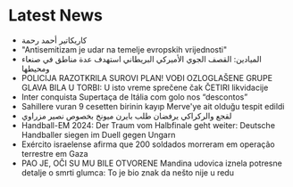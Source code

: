 # Latest News
-  كاريكاتير أحمد رحمة
-  "Antisemitizam je udar na temelje evropskih vrijednosti"
-  الميادين: القصف الجوي الأميركي البريطاني استهدف عدة مناطق في صنعاء ومحيطها
-  POLICIJA RAZOTKRILA SUROVI PLAN! VOĐI OZLOGLAŠENE GRUPE GLAVA BILA U TORBI: U isto vreme sprečene čak ČETIRI likvidacije
-  Inter conquista Supertaça de Itália com golo nos “descontos”
-  Sahillere vuran 9 cesetten birinin kayıp Merve'ye ait olduğu tespit edildi
-  لقجع والركراكي يرفضان طلب بايرن ميونخ بخصوص نصير مزراوي
-  Handball-EM 2024: Der Traum vom Halbfinale geht weiter: Deutsche Handballer siegen im Duell gegen Ungarn
-  Exército israelense afirma que 200 soldados morreram em operação terrestre em Gaza
-  PAO JE, OČI SU MU BILE OTVORENE Mandina udovica iznela potresne detalje o smrti glumca: To je bio znak da nešto nije u redu
